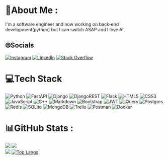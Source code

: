 <!-- ## Hi there 👋

### I'm hamidreza and i'm python web-developer 

### Skills: 
	* Python
	* Django
  	* flask
	* html
	* css
	* Bootstrap

# ![Anurag's GitHub stats](https://github-readme-stats.vercel.app/api?username=hamidrezafekri&show_icons=true&theme=tokyonight)

# [![Top Langs](https://github-readme-stats.vercel.app/api/top-langs/?username=hamidrezafekri&layout=compact&theme=tokyonight)](https://github.com/anuraghazra/github-readme-stats)



![GitHub Activity Graph](https://activity-graph.herokuapp.com/graph?username=hamidrezafekri&bg_color=black) -->

 # 💫About Me :
I'm a software engineer and now working on back-end development(python) but I can switch ASAP and I love AI  

## 🌐Socials
[![Instagram](https://img.shields.io/badge/Instagram-%23E4405F.svg?logo=Instagram&logoColor=white)](https://www.instagram.com/itsfekri/) [![LinkedIn](https://img.shields.io/badge/LinkedIn-%230077B5.svg?logo=linkedin&logoColor=white)](https://www.linkedin.com/in/hamidreza-fekri-a23bb0188/) [![Stack Overflow](https://img.shields.io/badge/-Stackoverflow-FE7A16?logo=stack-overflow&logoColor=white)](https://stackoverflow.com/users/15623003/hamid-reza-fekri) 

# 💻Tech Stack
![Python](https://img.shields.io/badge/python-3670A0?style=for-the-badge&logo=python&logoColor=ffdd54) ![FastAPI](https://img.shields.io/badge/FastAPI-005571?style=for-the-badge&logo=fastapi) ![Django](https://img.shields.io/badge/django-%23092E20.svg?style=for-the-badge&logo=django&logoColor=white) ![DjangoREST](https://img.shields.io/badge/DJANGO-REST-ff1709?style=for-the-badge&logo=django&logoColor=white&color=ff1709&labelColor=gray) ![Flask](https://img.shields.io/badge/flask-%23000.svg?style=for-the-badge&logo=flask&logoColor=white) ![HTML5](https://img.shields.io/badge/html5-%23E34F26.svg?style=for-the-badge&logo=html5&logoColor=white) ![CSS3](https://img.shields.io/badge/css3-%231572B6.svg?style=for-the-badge&logo=css3&logoColor=white) ![JavaScript](https://img.shields.io/badge/javascript-%23323330.svg?style=for-the-badge&logo=javascript&logoColor=%23F7DF1E) ![C++](https://img.shields.io/badge/c++-%2300599C.svg?style=for-the-badge&logo=c%2B%2B&logoColor=white) ![Markdown](https://img.shields.io/badge/markdown-%23000000.svg?style=for-the-badge&logo=markdown&logoColor=white) ![Bootstrap](https://img.shields.io/badge/bootstrap-%23563D7C.svg?style=for-the-badge&logo=bootstrap&logoColor=white) ![JWT](https://img.shields.io/badge/JWT-black?style=for-the-badge&logo=JSON%20web%20tokens) ![jQuery](https://img.shields.io/badge/jquery-%230769AD.svg?style=for-the-badge&logo=jquery&logoColor=white) ![Postgres](https://img.shields.io/badge/postgres-%23316192.svg?style=for-the-badge&logo=postgresql&logoColor=white) ![Redis](https://img.shields.io/badge/redis-%23DD0031.svg?style=for-the-badge&logo=redis&logoColor=white) ![SQLite](https://img.shields.io/badge/sqlite-%2307405e.svg?style=for-the-badge&logo=sqlite&logoColor=white) ![MongoDB](https://img.shields.io/badge/MongoDB-%234ea94b.svg?style=for-the-badge&logo=mongodb&logoColor=white)  ![Trello](https://img.shields.io/badge/Trello-%23026AA7.svg?style=for-the-badge&logo=Trello&logoColor=white) ![Postman](https://img.shields.io/badge/Postman-FF6C37?style=for-the-badge&logo=postman&logoColor=white)  ![Docker](https://img.shields.io/badge/docker-%230db7ed.svg?style=for-the-badge&logo=docker&logoColor=white)
# 📊GitHub Stats :
![](https://github-readme-stats.vercel.app/api?username=hamidrezafekri&theme=radical&hide_border=false&include_all_commits=false&count_private=true)
![](https://github-readme-streak-stats.herokuapp.com/?user=hamidrezafekri&theme=radical&hide_border=false)<br/>
![](https://github-readme-stats.vercel.app/api/top-langs/?username=hamidrezafekri&theme=radical&hide_border=false&include_all_commits=false&count_private=true&layout=compact)
[![Top Langs](https://github-readme-stats.vercel.app/api/top-langs/?username=hamidrezafekri)](https://github.com/hamidrezafekri)

